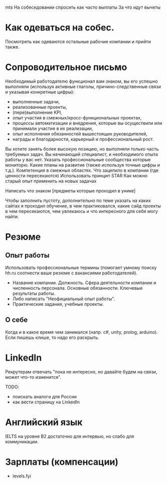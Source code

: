 mts
На собеседовании спросить как часто выплаты
За что идут вычеты

# Как одеваться на собес.

Посмотреть как одеваются остальные рабочие компании и прийти также.

# Сопроводительное письмо

Необходимый работодателю функционал вам знаком, вы его успешно выполняли
(используя активные глаголы, причино-следственные связи и указывая конкретные
цифры):

+ выполненные задачи,
+ реализованные проекты,
+ (пере)выполнение KPI,
+ опыт участия в смежных/кросс-функциональных проектах,
+ процессы автоматизации и внедрения, которые вы осуществили или принимали участие в их реализации,
+ опыт исполнения обязанностей вышестоящих руководителей,
+ награды и благодарности, карьерный и профессиональный рост.

Вы хотите занять более высокую позицию, но выполняли только часть требуемых
задач. Вы начинающий специалист, и необходимого опыта работы у вас нет.
Указать профессиональные сообщества которые мониторю.
Какие планы на развитие (также используя точные цифры и т.д.).
Компетенция в смежных областях.
Что зацепило в компании (где ценности пересекаются)
Использовать принцип STAR
Как можно старый опыт применить на новых задачах

Написать что знаком [предметы которые проходил в унике]

Чтобы заполнить пустоту, дополнительно по теме указать на каких сайтах я
проходил обучение, в чем практиковался, какие сайд проекты в чем
пересекаются, чем увлекаюсь и что интересного для себя могу найти.

# Резюме


## Опыт работы

Использовать профессиональные термины (помогает умному поиску hh.ru соотнести
ваше резюме с вакансиями работодателей).

+ Название компании. Должность. Сфера деятельности компании и численность
  персонала. Основные обязанности. Ключевые результаты работы.
+ Либо написать "Неофициальный опыт работы".
+ Практические задания, учебные проекты.

## О себе

Когда и в какое время чем занимался (напр. с#, unity, prolog, arduino). Если
пишешь клише, то надо его раскрыть.

# LinkedIn

Рекрутерам отвечать "пока не интересно, но давайте будем на связи, может что-то
изменится".

TODO:

+ поискать аналоги для России
+ как вести страницу на LinkedIn

# Английский язык

IELTS на уровне B2 достаточно для интервью, но слабо для коммуникации.

# Зарплаты (компенсации)

+ levels.fyi
